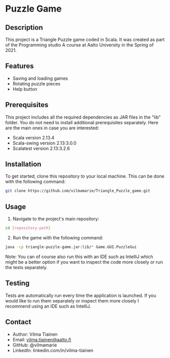 # Puzzle Game

## Description
This project is a Triangle Puzzle game coded in Scala. It was created as part of the Programming studio A course at Aalto University in the Spring of 2021.

## Features
- Saving and loading games
- Rotating puzzle pieces
- Help button

## Prerequisites
This project includes all the required dependencies as JAR files in the "lib" folder. You do not need to install additional prerequisites separately.
Here are the main ones in case you are interested:
- Scala version 2.13.4
- Scala-swing version 2.13:3.0.0
- Scalatest version 2.13:3.2.6

## Installation
To get started, clone this repository to your local machine.
This can be done with the following command:
```bash
git clone https://github.com/vilmamarie/Triangle_Puzzle_game.git
```

## Usage
1. Navigate to the project's main repository:
```bash
cd [repository-path]
```
2. Run the game with the following command:

```bash
java -cp triangle-puzzle-game.jar:lib/* Game.GUI.PuzzleGui
```

Note: You can of course also run this with an IDE such as IntelliJ which might be a better option if you want to inspect the code more closely or run the tests separately.

## Testing
Tests are automatically run every time the application is launched. If you would like to run them separately or inspect them more closely I recommend using an IDE such as IntelliJ.

## Contact
- Author: Vilma Tiainen
- Email: vilma.tiainen@aalto.fi
- GitHub: @vilmamarie
- LinkedIn: linkedin.com/in/vilma-tiainen
